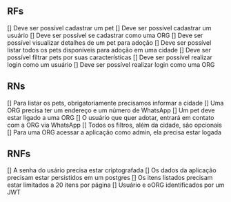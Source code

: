 
## RFs

[] Deve ser possível cadastrar um pet
[] Deve ser possível cadastrar um usuário
[] Deve ser possível se cadastrar como uma ORG
[] Deve ser possível visualizar detalhes de um pet para adoção
[] Deve ser possível listar todos os pets disponíveis para adoção em uma cidade
[] Deve ser possível filtrar pets por suas características
[] Deve ser possível realizar login como um usuário
[] Deve ser possível realizar login como uma ORG


## RNs

[] Para listar os pets, obrigatoriamente precisamos informar a cidade
[] Uma ORG precisa ter um endereço e um número de WhatsApp
[] Um pet deve estar ligado a uma ORG
[] O usuário que quer adotar, entrará em contato com a ORG via WhatsApp
[] Todos os filtros, além da cidade, são opcionais
[] Para uma ORG acessar a aplicação como admin, ela precisa estar logada

## RNFs

[] A senha do usário precisa estar criptografada
[] Os dados da aplicação precisam estar persistidos em um postgres
[] Os itens listados precisam estar limitados a 20 itens por página
[] Usuário e oORG identificados por um JWT